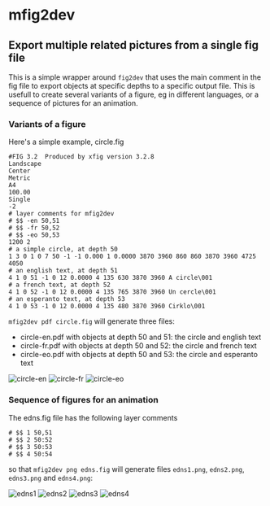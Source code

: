 # mfig2dev

## Export multiple related pictures from a single fig file

This is a simple wrapper around `fig2dev` that uses the main comment
in the fig file to export objects at specific depths to a specific
output file.  This is usefull to create several variants of a figure,
eg in different languages, or a sequence of pictures for an animation.

### Variants of a figure

Here's a simple example, circle.fig

	#FIG 3.2  Produced by xfig version 3.2.8
	Landscape
	Center
	Metric
	A4
	100.00
	Single
	-2
	# layer comments for mfig2dev
	# $$ -en 50,51
	# $$ -fr 50,52
	# $$ -eo 50,53
	1200 2
	# a simple circle, at depth 50
	1 3 0 1 0 7 50 -1 -1 0.000 1 0.0000 3870 3960 860 860 3870 3960 4725 4050
	# an english text, at depth 51
	4 1 0 51 -1 0 12 0.0000 4 135 630 3870 3960 A circle\001
	# a french text, at depth 52
	4 1 0 52 -1 0 12 0.0000 4 135 765 3870 3960 Un cercle\001
	# an esperanto text, at depth 53
	4 1 0 53 -1 0 12 0.0000 4 135 480 3870 3960 Cirklo\001

`mfig2dev pdf circle.fig` will generate three files:

  - circle-en.pdf with objects at depth 50 and 51: the circle and english text
  - circle-fr.pdf with objects at depth 50 and 52: the circle and french text
  - circle-eo.pdf with objects at depth 50 and 53: the circle and esperanto text
  
![circle-en](https://gitlab.com/deleuzec/mfig2dev/wikis/circle-en.png)
![circle-fr](https://gitlab.com/deleuzec/mfig2dev/wikis/circle-fr.png)
![circle-eo](https://gitlab.com/deleuzec/mfig2dev/wikis/circle-eo.png)

### Sequence of figures for an animation

The edns.fig file has the following layer comments

	# $$ 1 50,51
	# $$ 2 50:52
	# $$ 3 50:53
	# $$ 4 50:54

so that `mfig2dev png edns.fig` will generate files `edns1.png`, `edns2.png`, `edns3.png` and `edns4.png`:

![edns1](https://gitlab.com/deleuzec/mfig2dev/wikis/edns1.png)
![edns2](https://gitlab.com/deleuzec/mfig2dev/wikis/edns2.png)
![edns3](https://gitlab.com/deleuzec/mfig2dev/wikis/edns3.png)
![edns4](https://gitlab.com/deleuzec/mfig2dev/wikis/edns4.png)
